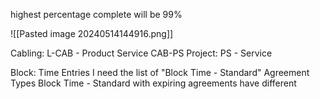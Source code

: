 highest percentage complete will be 99%

![[Pasted image 20240514144916.png]]

Cabling: 
	L-CAB - Product Service
	CAB-PS
Project: 
	PS - Service

Block:
	Time Entries
	I need the list of "Block Time - Standard" Agreement Types
	Block Time - Standard with expiring agreements have different 